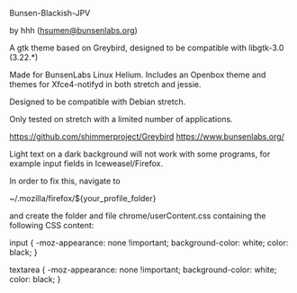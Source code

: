 Bunsen-Blackish-JPV

by hhh (hsumen@bunsenlabs.org)

A gtk theme based on Greybird, designed to be compatible 
with libgtk-3.0 (3.22.*)

Made for BunsenLabs Linux Helium. Includes an Openbox theme
and themes for Xfce4-notifyd in both stretch and jessie.

Designed to be compatible with Debian stretch.

Only tested on stretch with a limited number of applications.

https://github.com/shimmerproject/Greybird
https://www.bunsenlabs.org/

Light text on a dark background will not work with some programs, for
example input fields in Iceweasel/Firefox.

In order to fix this, navigate to

  ~/.mozilla/firefox/${your_profile_folder}

and create the folder and file chrome/userContent.css containing the
following CSS content:

input {
  -moz-appearance: none !important;
  background-color: white;
  color: black;
}

textarea {
  -moz-appearance: none !important;
  background-color: white;
  color: black;
}
